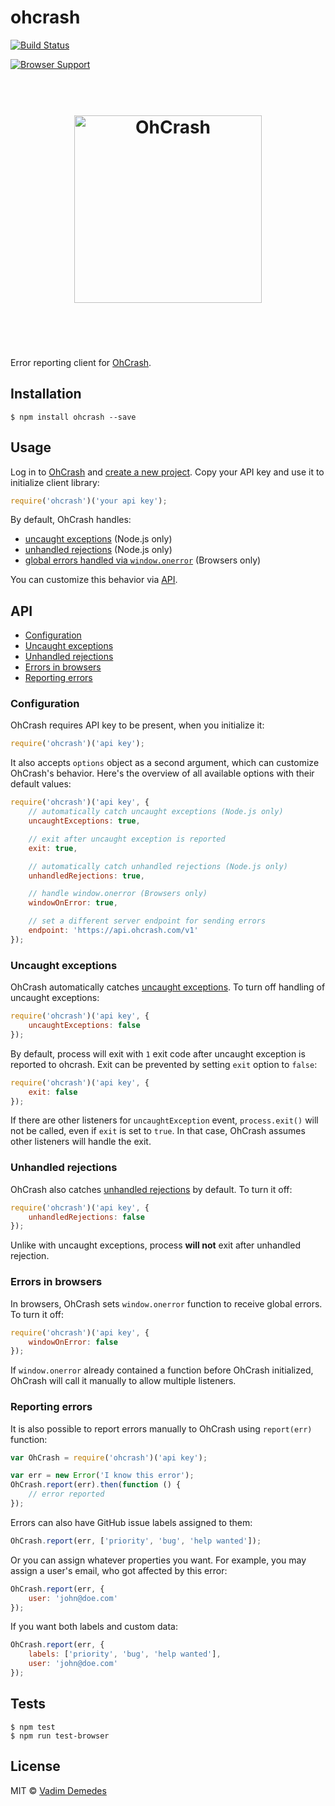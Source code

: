 # ohcrash

[![Build Status](https://travis-ci.org/vdemedes/ohcrash.svg?branch=master)](https://travis-ci.org/vdemedes/ohcrash)

[![Browser Support](https://ci.testling.com/vdemedes/ohcrash.png)](https://ci.testling.com/vdemedes/ohcrash)

<h1 align="center">
	<br>
	<img width="300" src="https://cdn.rawgit.com/vdemedes/ohcrash/master/media/logo.svg" alt="OhCrash">
	<br>
	<br>
	<br>
</h1>

Error reporting client for [OhCrash](https://ohcrash.com).


## Installation

```
$ npm install ohcrash --save
```


## Usage

Log in to [OhCrash](https://ohcrash.com) and [create a new project](https://ohcrash.com/projects/new).
Copy your API key and use it to initialize client library:

```js
require('ohcrash')('your api key');
```

By default, OhCrash handles:

- [uncaught exceptions](#uncaught-exceptions) (Node.js only)
- [unhandled rejections](#unhandled-rejections) (Node.js only)
- [global errors handled via `window.onerror`](#errors-in-browsers) (Browsers only)

You can customize this behavior via [API](#api).


## API

- [Configuration](#configuration)
- [Uncaught exceptions](#uncaught-exceptions)
- [Unhandled rejections](#unhandled-rejections)
- [Errors in browsers](#errors-in-browsers)
- [Reporting errors](#reporting-errors)


### Configuration

OhCrash requires API key to be present, when you initialize it:

```js
require('ohcrash')('api key');
```

It also accepts `options` object as a second argument, which can customize OhCrash's behavior.
Here's the overview of all available options with their default values:

```js
require('ohcrash')('api key', {
	// automatically catch uncaught exceptions (Node.js only)
	uncaughtExceptions: true,

	// exit after uncaught exception is reported
	exit: true,

	// automatically catch unhandled rejections (Node.js only)
	unhandledRejections: true,

	// handle window.onerror (Browsers only)
	windowOnError: true,

	// set a different server endpoint for sending errors
	endpoint: 'https://api.ohcrash.com/v1'
});
```


### Uncaught exceptions

OhCrash automatically catches [uncaught exceptions](https://nodejs.org/dist/latest-v5.x/docs/api/process.html#process_event_uncaughtexception).
To turn off handling of uncaught exceptions:

```js
require('ohcrash')('api key', {
	uncaughtExceptions: false
});
```

By default, process will exit with `1` exit code after uncaught exception is reported to ohcrash.
Exit can be prevented by setting `exit` option to `false`:

```js
require('ohcrash')('api key', {
	exit: false
});
```

If there are other listeners for `uncaughtException` event, `process.exit()` will not be called, even if `exit` is set to `true`.
In that case, OhCrash assumes other listeners will handle the exit.


### Unhandled rejections

OhCrash also catches [unhandled rejections](https://nodejs.org/dist/latest-v5.x/docs/api/process.html#process_event_unhandledrejection) by default. To turn it off:

```js
require('ohcrash')('api key', {
	unhandledRejections: false
});
```

Unlike with uncaught exceptions, process **will not** exit after unhandled rejection.


### Errors in browsers

In browsers, OhCrash sets `window.onerror` function to receive global errors.
To turn it off:

```js
require('ohcrash')('api key', {
	windowOnError: false
});
```

If `window.onerror` already contained a function before OhCrash initialized,
OhCrash will call it manually to allow multiple listeners.


### Reporting errors

It is also possible to report errors manually to OhCrash using `report(err)` function:

```js
var OhCrash = require('ohcrash')('api key');

var err = new Error('I know this error');
OhCrash.report(err).then(function () {
	// error reported
});
```

Errors can also have GitHub issue labels assigned to them:

```js
OhCrash.report(err, ['priority', 'bug', 'help wanted']);
```

Or you can assign whatever properties you want.
For example, you may assign a user's email, who got affected by this error:

```js
OhCrash.report(err, {
	user: 'john@doe.com'
});
```

If you want both labels and custom data:

```js
OhCrash.report(err, {
	labels: ['priority', 'bug', 'help wanted'],
	user: 'john@doe.com'
});
```


## Tests

```
$ npm test
$ npm run test-browser
```


## License

MIT © [Vadim Demedes](https://github.com/vdemedes)
